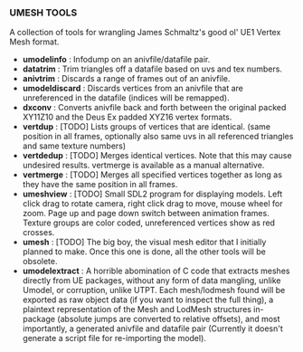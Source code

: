 ### UMESH TOOLS

A collection of tools for wrangling James Schmaltz's good ol' UE1 Vertex Mesh
format.

- **umodelinfo** : Infodump on an anivfile/datafile pair.
- **datatrim** : Trim triangles off a datafile based on uvs and tex numbers.
- **anivtrim** : Discards a range of frames out of an anivfile.
- **umodeldiscard** : Discards vertices from an anivfile that are unreferenced
  in the datafile (indices will be remapped).
- **dxconv** : Converts anivfile back and forth between the original packed
  XY11Z10 and the Deus Ex padded XYZ16 vertex formats.
- **vertdup** : [TODO] Lists groups of vertices that are identical.
  (same position in all frames, optionally also same uvs in all referenced
  triangles and same texture numbers)
- **vertdedup** : [TODO] Merges identical vertices. Note that this may cause
  undesired results. vertmerge is available as a manual alternative.
- **vertmerge** : [TODO] Merges all specified vertices together as long as they
  have the same position in all frames.
- **umeshview** : [TODO] Small SDL2 program for displaying models. Left click
  drag to rotate camera, right click drag to move, mouse wheel for zoom. Page
  up and page down switch between animation frames. Texture groups are color
  coded, unreferenced vertices show as red crosses.
- **umesh** : [TODO] The big boy, the visual mesh editor that I initially
  planned to make. Once this one is done, all the other tools will be obsolete.
- **umodelextract** : A horrible abomination of C code that extracts meshes
  directly from UE packages, without any form of data mangling, unlike Umodel,
  or corruption, unlike UTPT. Each mesh/lodmesh found will be exported as raw
  object data (if you want to inspect the full thing), a plaintext
  representation of the Mesh and LodMesh structures in-package (absolute jumps
  are converted to relative offsets), and most importantly, a generated
  anivfile and datafile pair (Currently it doesn't generate a script file for
  re-importing the model).
